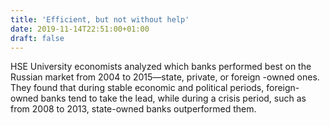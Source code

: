 ```yaml
---
title: 'Efficient, but not without help'
date: 2019-11-14T22:51:00+01:00
draft: false
---
```


HSE University economists analyzed which banks performed best on the Russian market from 2004 to 2015—state, private, or foreign -owned ones. They found that during stable economic and political periods, foreign-owned banks tend to take the lead, while during a crisis period, such as from 2008 to 2013, state-owned banks outperformed them.